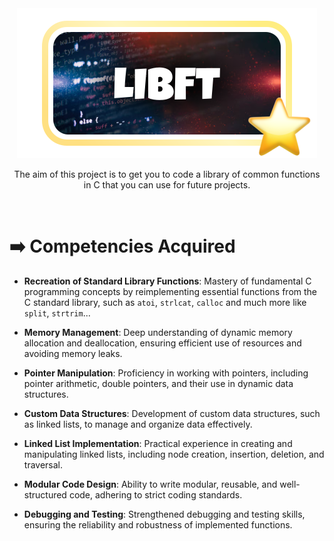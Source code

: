 <div align="center">
  <a href="https://github.com/mpeyre-s/42_libft"><img src="https://github.com/mpeyre-s/42_project_badges/raw/main/badges/libft_bonus.svg"/></a>
  <p>The aim of this project is to get you to code a library of common functions in C that you can use for future projects.</p>
  <br>
</div>

# ➡️ Competencies Acquired

- **Recreation of Standard Library Functions**: Mastery of fundamental C programming concepts by reimplementing essential functions from the C standard library, such as `atoi`, `strlcat`, `calloc` and much more like `split`, `strtrim`...

- **Memory Management**: Deep understanding of dynamic memory allocation and deallocation, ensuring efficient use of resources and avoiding memory leaks.

- **Pointer Manipulation**: Proficiency in working with pointers, including pointer arithmetic, double pointers, and their use in dynamic data structures.

- **Custom Data Structures**: Development of custom data structures, such as linked lists, to manage and organize data effectively.

- **Linked List Implementation**: Practical experience in creating and manipulating linked lists, including node creation, insertion, deletion, and traversal.

- **Modular Code Design**: Ability to write modular, reusable, and well-structured code, adhering to strict coding standards.

- **Debugging and Testing**: Strengthened debugging and testing skills, ensuring the reliability and robustness of implemented functions.
